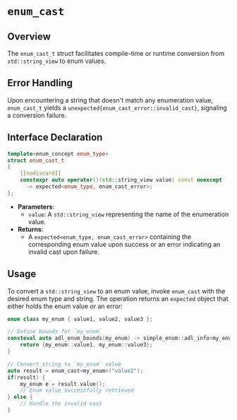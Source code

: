 # `enum_cast`

## Overview

The `enum_cast_t` struct facilitates compile-time or runtime conversion from `std::string_view` to enum values.

## Error Handling

Upon encountering a string that doesn't match any enumeration value, `enum_cast_t` yields a `unexpected{enum_cast_error::invalid_cast}`, signaling a conversion failure.

## Interface Declaration

```cpp
template<enum_concept enum_type>
struct enum_cast_t
{
    [[nodiscard]]
    constexpr auto operator()(std::string_view value) const noexcept
      -> expected<enum_type, enum_cast_error>;
};
```

- **Parameters**:
  - `value`: A `std::string_view` representing the name of the enumeration value.
- **Returns**:
  - A `expected<enum_type, enum_cast_error>` containing the corresponding enum value upon success or an error indicating an invalid cast upon failure.

## Usage

To convert a `std::string_view` to an enum value, invoke `enum_cast` with the desired enum type and string. The operation returns an `expected` object that either holds the enum value or an error:

```cpp
enum class my_enum { value1, value2, value3 };

// Define bounds for `my_enum`
consteval auto adl_enum_bounds(my_enum) -> simple_enum::adl_info<my_enum> {
    return {my_enum::value1, my_enum::value3};
}

// Convert string to `my_enum` value
auto result = enum_cast<my_enum>("value2");
if(result) {
    my_enum e = result.value();
    // Enum value successfully retrieved
} else {
    // Handle the invalid cast
}
```

